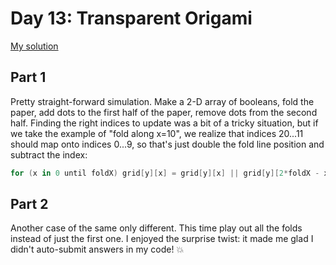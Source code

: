 # Day 13: Transparent Origami
[My solution](../src/main/kotlin/puzzles/Day13.kt)

## Part 1
Pretty straight-forward simulation. Make a 2-D array of booleans, fold the paper, add dots to the first half of the paper, remove dots from the second half. Finding the right indices to update was a bit of a tricky situation, but if we take the example of "fold along x=10", we realize that indices 20...11 should map onto indices 0...9, so that's just double the fold line position and subtract the index: 

```kotlin
for (x in 0 until foldX) grid[y][x] = grid[y][x] || grid[y][2*foldX - x]
```

## Part 2
Another case of the same only different. This time play out all the folds instead of just the first one. I enjoyed the surprise twist: it made me glad I didn't auto-submit answers in my code! :boom: